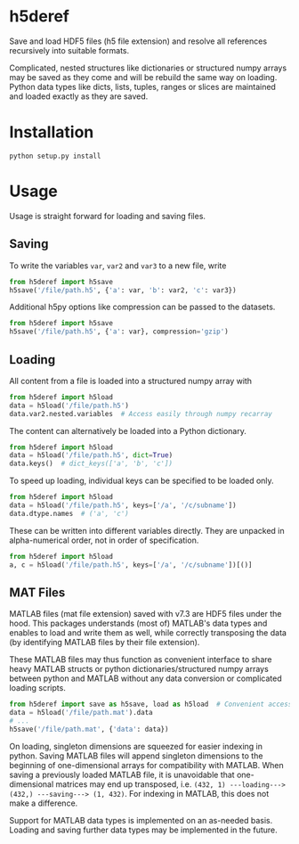 h5deref
=======

Save and load HDF5 files (h5 file extension) and resolve all references
recursively into suitable formats.

Complicated, nested structures like dictionaries or structured numpy
arrays may be saved as they come and will be rebuild the same way on
loading. Python data types like dicts, lists, tuples, ranges or slices
are maintained and loaded exactly as they are saved.

Installation
============

```
python setup.py install
```

Usage
=====

Usage is straight forward for loading and saving files.

Saving
------

To write the variables `var`, `var2` and `var3` to a new file, write

```python
from h5deref import h5save
h5save('/file/path.h5', {'a': var, 'b': var2, 'c': var3})
```

Additional h5py options like compression can be passed to the datasets.

```python
from h5deref import h5save
h5save('/file/path.h5', {'a': var}, compression='gzip')
```

Loading
-------

All content from a file is loaded into a structured numpy array with

```python
from h5deref import h5load
data = h5load('/file/path.h5')
data.var2.nested.variables  # Access easily through numpy recarray
```

The content can alternatively be loaded into a Python dictionary.

```python
from h5deref import h5load
data = h5load('/file/path.h5', dict=True)
data.keys()  # dict_keys(['a', 'b', 'c'])
```

To speed up loading, individual keys can be specified to be loaded only.

```python
from h5deref import h5load
data = h5load('/file/path.h5', keys=['/a', '/c/subname'])
data.dtype.names  # ('a', 'c')
```
These can be written into different variables directly. They are
unpacked in alpha-numerical order, not in order of specification.

```python
from h5deref import h5load
a, c = h5load('/file/path.h5', keys=['/a', '/c/subname'])[()]
```

MAT Files
---------

MATLAB files (mat file extension) saved with v7.3 are HDF5 files under the hood.
This packages understands (most of) MATLAB's data types and enables to load and
write them as well, while correctly transposing the data (by identifying MATLAB
files by their file extension).

These MATLAB files may thus function as convenient interface to share heavy
MATLAB structs or python dictionaries/structured numpy arrays between python and
MATLAB without any data conversion or complicated loading scripts.

```python
from h5deref import save as h5save, load as h5load  # Convenient access
data = h5load('/file/path.mat').data
# ...
h5save('/file/path.mat', {'data': data})
```
On loading, singleton dimensions are squeezed for easier indexing in python.
Saving MATLAB files will append singleton dimensions to the beginning of
one-dimensional arrays for compatibility with MATLAB. When saving a previously
loaded MATLAB file, it is unavoidable that one-dimensional matrices may end up
transposed, i.e. `(432, 1) ---loading---> (432,) ---saving---> (1, 432)`. For
indexing in MATLAB, this does not make a difference.

Support for MATLAB data types is implemented on an as-needed basis. Loading and
saving further data types may be implemented in the future.
